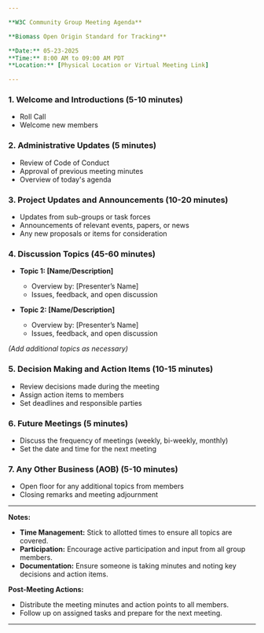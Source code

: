 ```yaml
---

**W3C Community Group Meeting Agenda**

**Biomass Open Origin Standard for Tracking**

**Date:** 05-23-2025
**Time:** 8:00 AM to 09:00 AM PDT 
**Location:** [Physical Location or Virtual Meeting Link]

---
```


### 1. **Welcome and Introductions** (5-10 minutes)
   - Roll Call
   - Welcome new members

### 2. **Administrative Updates** (5 minutes)
   - Review of Code of Conduct
   - Approval of previous meeting minutes
   - Overview of today's agenda

### 3. **Project Updates and Announcements** (10-20 minutes)
   - Updates from sub-groups or task forces
   - Announcements of relevant events, papers, or news
   - Any new proposals or items for consideration

### 4. **Discussion Topics** (45-60 minutes)
   - **Topic 1: [Name/Description]**  
     - Overview by: [Presenter’s Name]
     - Issues, feedback, and open discussion

   - **Topic 2: [Name/Description]**  
     - Overview by: [Presenter’s Name]
     - Issues, feedback, and open discussion

   *(Add additional topics as necessary)*

### 5. **Decision Making and Action Items** (10-15 minutes)
   - Review decisions made during the meeting
   - Assign action items to members
   - Set deadlines and responsible parties

### 6. **Future Meetings** (5 minutes)
   - Discuss the frequency of meetings (weekly, bi-weekly, monthly)
   - Set the date and time for the next meeting

### 7. **Any Other Business (AOB)** (5-10 minutes)
   - Open floor for any additional topics from members
   - Closing remarks and meeting adjournment

---

**Notes:**
- **Time Management:** Stick to allotted times to ensure all topics are covered.
- **Participation:** Encourage active participation and input from all group members.
- **Documentation:** Ensure someone is taking minutes and noting key decisions and action items.

**Post-Meeting Actions:**
- Distribute the meeting minutes and action points to all members.
- Follow up on assigned tasks and prepare for the next meeting.

---

